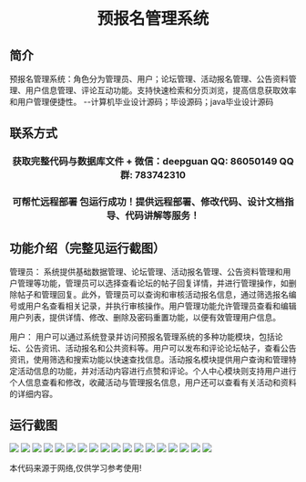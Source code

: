 <p><h1 align="center">预报名管理系统</h1></p>

## 简介
预报名管理系统：角色分为管理员、用户；论坛管理、活动报名管理、公告资料管理、用户信息管理、评论互动功能。支持快速检索和分页浏览，提高信息获取效率和用户管理便捷性。    --计算机毕业设计源码；毕设源码；java毕业设计源码


## 联系方式
<p><h3 align="center">获取完整代码与数据库文件 + 微信：deepguan QQ: 86050149 QQ群: 783742310</h3></p>
<p><h3 align="center">可帮忙远程部署 包运行成功！提供远程部署、修改代码、设计文档指导、代码讲解等服务！</h3></p>

## 功能介绍（完整见运行截图）
管理员： 系统提供基础数据管理、论坛管理、活动报名管理、公告资料管理和用户管理等功能，管理员可以选择查看论坛的帖子回复详情，并进行管理操作，如删除帖子和管理回复。此外，管理员可以查询和审核活动报名信息，通过筛选报名编号或用户名查看相关记录，并执行审核操作。用户管理功能允许管理员查看和编辑用户列表，提供详情、修改、删除及密码重置功能，以便有效管理用户信息。

用户： 用户可以通过系统登录并访问预报名管理系统的多种功能模块，包括论坛、公告资讯、活动报名和公共资料等。用户可以发布和评论论坛帖子，查看公告资讯，使用筛选和搜索功能以快速查找信息。活动报名模块提供用户查询和管理特定活动信息的功能，并对活动内容进行点赞和评论。个人中心模块则支持用户进行个人信息查看和修改，收藏活动与管理报名信息，用户还可以查看有关活动和资料的详细内容。


## 运行截图
![](img/001.jpg)
![](img/002.jpg)
![](img/003.jpg)
![](img/004.jpg)
![](img/005.jpg)
![](img/006.jpg)
![](img/007.jpg)
![](img/008.jpg)
![](img/009.jpg)
![](img/010.jpg)
![](img/011.jpg)
![](img/012.jpg)
![](img/013.jpg)
![](img/014.jpg)
![](img/015.jpg)
![](img/016.jpg)
![](img/017.jpg)
![](img/018.jpg)

<p>本代码来源于网络,仅供学习参考使用!</p>
